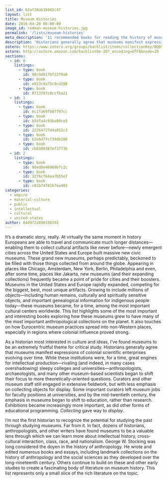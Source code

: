 ```yaml
---
list_id: 62af38ab36942c47
layout: list
title: Museum Histories
date: 2016-04-20 06:00:00
image_id: redman-museum-histories.jpg
permalink: '/lists/museum-histories'
meta_description: '11 recommended books for reading the history of museums from historian Samuel J. Redman'
description: 'Historians generally agree that museums manifest expressions of colonial scientific enterprises evolving over time. Growing to include millions of objects—including human remains and culturally and spiritually sensitive objects—civic museums in the United States and Europe by the mid-twentieth century had become, for a time, among the most important cultural centers worldwide. This list highlights books exploring how these museums grew to have many of the most important anthropological collections on the planet and how Eurocentric museum practices spread into non-Western places, especially in regions where colonial influence proved strong.'
zotero: https://www.zotero.org/groups/backlist/items/collectionKey/BQDSTVHQ
astore: http://astore.amazon.com/backlist0e-20?_encoding=UTF8&node=20
sections: 
  - id: 0
    listings:
      - type: book
        id: 98c9d017bf22f9a0
      - type: book
        id: e023c9a75c9cd288
      - type: book
        id: 0713787c8ccfba21
  - id: 1
    listings:
      - type: book
        id: 6c1fa69fb07797cc
      - type: book
        id: b5dfa4c93ba80ce5
      - type: book
        id: 22264727d4a012c3
      - type: book
        id: b2e6d7fcf39db186
      - type: book
        id: cb8100387ef3773b
  - id: 2
    listings:
      - type: book
        id: 9ded0e46069b7c2c
      - type: book
        id: 3276cf64aa7b55e7
      - type: book
        id: c01b74f8167ea403
categories:
  - empire
  - material-culture
  - public
  - intellectual
  - cultural
  - united-states
author: 84d972a896336192
---
```

It’s a dramatic story, really. At virtually the same moment in history Europeans are able to travel and communicate much longer distances—enabling them to collect cultural artifacts like never before—newly emergent cities across the United States and Europe built massive new civic museums. These grand new museums, perhaps predictably, beckoned to be filled with those things collected from around the globe. Appearing in places like Chicago, Amsterdam, New York, Berlin, Philadelphia and even, after some time, places like Jakarta, new museums (and their expanding collections) frequently became a point of pride for cities and their boosters. Museums in the United States and Europe rapidly expanded, competing for the biggest, best, most unique artifacts. Growing to include millions of objects—including human remains, culturally and spiritually sensitive objects, and important genealogical information for indigenous people today—these museums became, for a time, among the most important cultural centers worldwide. This list highlights some of the most important and interesting books exploring how these museums grew to have many of the most important anthropological collections on the planet. It also touches on how Eurocentric museum practices spread into non-Western places, especially in regions where colonial influence proved strong.

As a historian most interested in culture and ideas, I’ve found museums to be an extremely fruitful theme for critical study. Historians generally agree that museums manifest expressions of colonial scientific enterprises evolving over time. While these institutions were, for a time, great engines for intellectual production—rivaling (and indeed, in many cases overshadowing) sleepy colleges and universities—anthropologists, archaeologists, and many other museum-based scientists began to shift their focus to more theoretically-oriented questions. Curators and other museum staff still engaged in extensive fieldwork, but with less emphasis on collecting objects for display. Some important curators left museum jobs for faculty positions at universities, and by the mid-twentieth century, the emphasis in museums began to shift to education, rather than research. Exhibitions became increasingly more important, as did other forms of educational programming. _Collecting_ gave way to _display_. 

I’m not the first historian to recognize the potential for studying the past through studying museums. Far from it. In fact, dozens of historians, anthropologists, and other writers have found museums to be a valuable lens through which we can learn more about intellectual history, cross-cultural interaction, class, race, and nationalism. George W. Stocking was long considered the doyen in the history of anthropology. He wrote and edited numerous books and essays, including landmark collections on the history of anthropology and the social sciences as they developed over the long-nineteenth century. Others continue to build on these and other early studies to create a fascinating body of literature on museum history. This list represents only a small slice of the rich literature on the topic.
